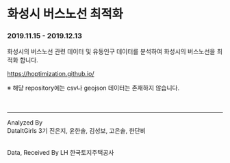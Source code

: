 
# 화성시 버스노선 최적화
### 2019.11.15 - 2019.12.13 
화성시의 버스노선 관련 데이터 및 유동인구 데이터를 분석하여 화성시의 버스노선을 최적화 합니다.<br>


https://hoptimization.github.io/<br>


※ 해당 repository에는 csv나 geojson 데이터는 존재하지 않습니다. <br>
<br><br>

---

Analyzed By 
<br>
DataItGirls 3기 진은지, 윤한솔, 김성보, 고은솔, 한단비
 <br> 
 <br>

Data, Received By LH 한국토지주택공사

